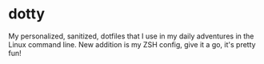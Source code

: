dotty
=====

My personalized, sanitized, dotfiles that I use in my daily adventures in the Linux command line. New addition is my ZSH config, give it a go, it's pretty fun!